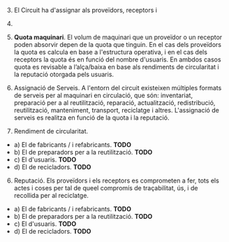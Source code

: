 
3. El Circuit ha d'assignar als proveïdors, receptors i 
4. 
5. **Quota maquinari**. El volum de maquinari que un proveïdor o un receptor poden absorvir depen de la quota que tinguin. En el cas dels proveïdors la quota es calcula en base a l'estructura operativa, i en el cas dels receptors la quota és en funció del nombre d'usuaris. En ambdos casos quota es revisable a l’alça/baixa en base als rendiments de circularitat i la reputació otorgada pels usuaris. 

4. Assignació de Serveis. A l'entorn del circuit existeixen múltiples formats de serveis per al maquinari en circulació, que són: inventariat, preparació per a al reutilització, reparació, actualització, redistribució, reutilització, manteniment, transport, reciclatge i altres. L'assignació de serveis es realitza en funció de la quota i la reputació.

5. Rendiment de circularitat. 
  * a) El de fabricants / i refabricants. **TODO**
  * b) El de preparadors per a la reutilització. **TODO**
  * c) El d'usuaris. **TODO**
  * d) El de recicladors. **TODO**

6. Reputació. Els proveïdors i els receptors es comprometen a fer, tots els actes i coses per tal de queel compromís de traçabilitat, ús, i de recollida per al reciclatge. 
  * a) El de fabricants / i refabricants. **TODO**
  * b) El de preparadors per a la reutilització. **TODO**
  * c) El d'usuaris. **TODO**
  * d) El de recicladors. **TODO**
